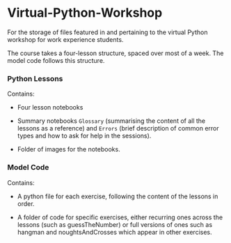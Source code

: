 # Virtual-Python-Workshop
For the storage of files featured in and pertaining to the virtual Python workshop for work experience students.

The course takes a four-lesson structure, spaced over most of a week. The model code follows this structure.

### Python Lessons

Contains:
- Four lesson notebooks

- Summary notebooks `Glossary` (summarising the content of all the lessons as a reference) and `Errors` (brief description of common error types and how to ask for help in the sessions).

- Folder of images for the notebooks.

### Model Code

Contains:
- A python file for each exercise, following the content of the lessons in order.

- A folder of code for specific exercises, either recurring ones across the lessons (such as guessTheNumber) or full versions of ones such as hangman and noughtsAndCrosses which appear in other exercises.
